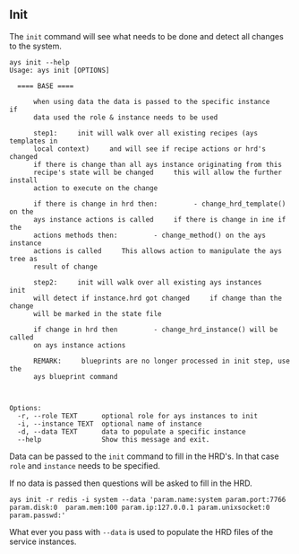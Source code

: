 ## Init

The `init` command will see what needs to be done and detect all changes to the system.

```shell
ays init --help
Usage: ays init [OPTIONS]

  ==== BASE ====

      when using data the data is passed to the specific instance     if
      data used the role & instance needs to be used

      step1:     init will walk over all existing recipes (ays templates in
      local context)     and will see if recipe actions or hrd's changed
      if there is change than all ays instance originating from this
      recipe's state will be changed     this will allow the further install
      action to execute on the change

      if there is change in hrd then:         - change_hrd_template() on the
      ays instance actions is called     if there is change in ine if the
      actions methods then:         - change_method() on the ays instance
      actions is called     This allows action to manipulate the ays tree as
      result of change

      step2:     init will walk over all existing ays instances     init
      will detect if instance.hrd got changed     if change than the change
      will be marked in the state file

      if change in hrd then         - change_hrd_instance() will be called
      on ays instance actions

      REMARK:     blueprints are no longer processed in init step, use the
      ays blueprint command



Options:
  -r, --role TEXT      optional role for ays instances to init
  -i, --instance TEXT  optional name of instance
  -d, --data TEXT      data to populate a specific instance
  --help               Show this message and exit.
```

Data can be passed to the `init` command to fill in the HRD's. In that case `role` and `instance` needs to be specified.

If no data is passed then questions will be asked to fill in the HRD.

```shell
ays init -r redis -i system --data 'param.name:system param.port:7766 param.disk:0  param.mem:100 param.ip:127.0.0.1 param.unixsocket:0 param.passwd:'
```

What ever you pass with `--data` is used to populate the HRD files of the service instances.
